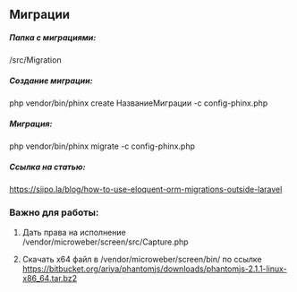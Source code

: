 ## Миграции

##### Папка с миграциями:

/src/Migration

##### Создание миграции:

php vendor/bin/phinx create НазваниеМиграции -c config-phinx.php

##### Миграция:

php vendor/bin/phinx migrate -c config-phinx.php

##### Ссылка на статью:

https://siipo.la/blog/how-to-use-eloquent-orm-migrations-outside-laravel

### Важно для работы:

1. Дать права на исполнение 
/vendor/microweber/screen/src/Capture.php

2. Скачать x64 файл в /vendor/microweber/screen/bin/ по ссылке
https://bitbucket.org/ariya/phantomjs/downloads/phantomjs-2.1.1-linux-x86_64.tar.bz2



